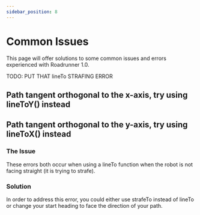 ```yaml
---
sidebar_position: 8
---
```


# Common Issues
This page will offer solutions to some common issues and errors experienced with Roadrunner 1.0.

TODO: PUT THAT lineTo STRAFING ERROR

## Path tangent orthogonal to the x-axis, try using lineToY() instead
## Path tangent orthogonal to the y-axis, try using lineToX() instead
### The Issue
These errors both occur when using a lineTo function when the robot is not facing straight (it is trying to strafe).

### Solution
In order to address this error, you could either use strafeTo instead of lineTo or change your start heading to face the direction of your path.